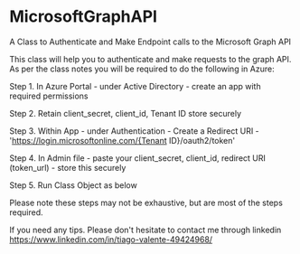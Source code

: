 # MicrosoftGraphAPI
A Class to Authenticate and Make Endpoint calls to the Microsoft Graph API

This class will help you to authenticate and make requests to the graph API. As per the class notes you will be required to do the following in Azure:

Step 1. In Azure Portal - under Active Directory - create an app with required permissions

Step 2. Retain client_secret, client_id, Tenant ID store securely 

Step 3. Within App - under Authentication - Create a Redirect URI - 'https://login.microsoftonline.com/{Tenant ID}/oauth2/token'

Step 4. In Admin file - paste your client_secret, client_id, redirect URI (token_url) - store this securely

Step 5. Run Class Object as below

Please note these steps may not be exhaustive, but are most of the steps required.

If you need any tips. Please don't hesitate to contact me through linkedin https://www.linkedin.com/in/tiago-valente-49424968/
